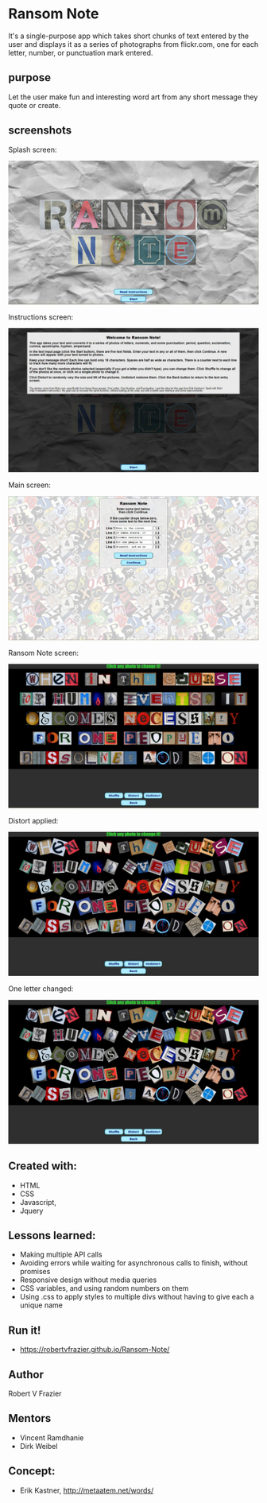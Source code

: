 Ransom Note
============

It's a single-purpose app which takes short chunks of text entered by the user and displays it as a series of photographs from flickr.com, one for each letter, number, or punctuation mark entered.

## purpose

Let the user make fun and interesting word art from any short message they quote or create.

## screenshots

Splash screen:

![splash screen](ScreenShot001.jpg "Splash screen")

Instructions screen:

![instructions screen](ScreenShot002.jpg "Instructions screen")

Main screen:

![main screen](ScreenShot003.jpg "Main screen")

Ransom Note screen:

![ransom note  screen](ScreenShot004.jpg "Ransom Note screen")

Distort applied:

![distort applied](ScreenShot005.jpg "Distort applied")

One letter changed:

![one letter changed](ScreenShot006.jpg "One letter changed")

## Created with:

*   HTML
*   CSS
*   Javascript, 
*   Jquery

## Lessons learned:

*   Making multiple API calls
*   Avoiding errors while waiting for asynchronous calls to finish, without promises
*   Responsive design without media queries
*   CSS variables, and using random numbers on them
*   Using .css to apply styles to multiple divs without having to give each a unique name

## Run it!

*   https://robertvfrazier.github.io/Ransom-Note/

## Author

Robert V Frazier

## Mentors

*   Vincent Ramdhanie
*   Dirk Weibel

## Concept:

*   Erik Kastner, http://metaatem.net/words/